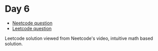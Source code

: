 # Day 6

- [Neetcode question](https://leetcode.com/problems/koko-eating-bananas/)
- [Leetcode question](https://leetcode.com/problems/check-if-number-is-a-sum-of-powers-of-three/submissions/1562259402/?envType=daily-question&envId=2025-03-04)

Leetcode solution viewed from Neetcode's video, intuitive math based solution.
